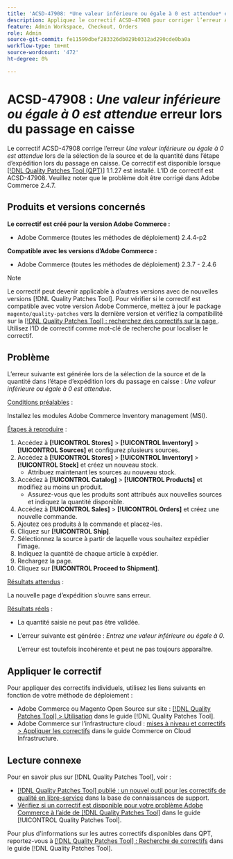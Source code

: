 ```yaml
---
title: 'ACSD-47908: *Une valeur inférieure ou égale à 0 est attendue* erreur lors du passage en caisse'
description: Appliquez le correctif ACSD-47908 pour corriger l’erreur Adobe Commerce *Une valeur inférieure ou égale à 0 est attendue* lors de la sélection de la source et de la quantité à l’étape d’expédition lors du passage en caisse.
feature: Admin Workspace, Checkout, Orders
role: Admin
source-git-commit: fe11599dbef283326db029b0312ad290cde0ba0a
workflow-type: tm+mt
source-wordcount: '472'
ht-degree: 0%

---
```


# ACSD-47908 : *Une valeur inférieure ou égale à 0 est attendue* erreur lors du passage en caisse

Le correctif ACSD-47908 corrige l’erreur *Une valeur inférieure ou égale à 0 est attendue* lors de la sélection de la source et de la quantité dans l’étape d’expédition lors du passage en caisse. Ce correctif est disponible lorsque [[!DNL Quality Patches Tool (QPT)]](https://experienceleague.adobe.com/en/docs/commerce-knowledge-base/kb/announcements/commerce-announcements/magento-quality-patches-released-new-tool-to-self-serve-quality-patches) 1.1.27 est installé. L’ID de correctif est ACSD-47908. Veuillez noter que le problème doit être corrigé dans Adobe Commerce 2.4.7.

## Produits et versions concernés

**Le correctif est créé pour la version Adobe Commerce :**

* Adobe Commerce (toutes les méthodes de déploiement) 2.4.4-p2

**Compatible avec les versions d’Adobe Commerce :**

* Adobe Commerce (toutes les méthodes de déploiement) 2.3.7 - 2.4.6

>[!NOTE]
>
>Le correctif peut devenir applicable à d’autres versions avec de nouvelles versions [!DNL Quality Patches Tool]. Pour vérifier si le correctif est compatible avec votre version Adobe Commerce, mettez à jour le package `magento/quality-patches` vers la dernière version et vérifiez la compatibilité sur la [[!DNL Quality Patches Tool] : recherchez des correctifs sur la page ](https://experienceleague.adobe.com/tools/commerce-quality-patches/index.html). Utilisez l’ID de correctif comme mot-clé de recherche pour localiser le correctif.

## Problème

L’erreur suivante est générée lors de la sélection de la source et de la quantité dans l’étape d’expédition lors du passage en caisse : *Une valeur inférieure ou égale à 0 est attendue*.

<u>Conditions préalables</u> :

Installez les modules Adobe Commerce Inventory management (MSI).

<u>Étapes à reproduire</u> :

1. Accédez à **[!UICONTROL Stores]** > **[!UICONTROL Inventory]** > **[!UICONTROL Sources]** et configurez plusieurs sources.
1. Accédez à **[!UICONTROL Stores]** > **[!UICONTROL Inventory]** > **[!UICONTROL Stock]** et créez un nouveau stock.
   * Attribuez maintenant les sources au nouveau stock.
1. Accédez à **[!UICONTROL Catalog]** > **[!UICONTROL Products]** et modifiez au moins un produit.
   * Assurez-vous que les produits sont attribués aux nouvelles sources et indiquez la quantité disponible.
1. Accédez à **[!UICONTROL Sales]** > **[!UICONTROL Orders]** et créez une nouvelle commande.
1. Ajoutez ces produits à la commande et placez-les.
1. Cliquez sur **[!UICONTROL Ship]**.
1. Sélectionnez la source à partir de laquelle vous souhaitez expédier l’image.
1. Indiquez la quantité de chaque article à expédier.
1. Rechargez la page.
1. Cliquez sur **[!UICONTROL Proceed to Shipment]**.

<u>Résultats attendus</u> :

La nouvelle page d’expédition s’ouvre sans erreur.

<u>Résultats réels</u> :

* La quantité saisie ne peut pas être validée.
* L’erreur suivante est générée : *Entrez une valeur inférieure ou égale à 0*.

  L’erreur est toutefois incohérente et peut ne pas toujours apparaître.

## Appliquer le correctif

Pour appliquer des correctifs individuels, utilisez les liens suivants en fonction de votre méthode de déploiement :

* Adobe Commerce ou Magento Open Source sur site : [[!DNL Quality Patches Tool] > Utilisation](/help/tools/quality-patches-tool/usage.md) dans le guide [!DNL Quality Patches Tool].
* Adobe Commerce sur l’infrastructure cloud : [mises à niveau et correctifs > Appliquer les correctifs](https://experienceleague.adobe.com/docs/commerce-cloud-service/user-guide/develop/upgrade/apply-patches.html) dans le guide Commerce on Cloud Infrastructure.

## Lecture connexe

Pour en savoir plus sur [!DNL Quality Patches Tool], voir :

* [[!DNL Quality Patches Tool] publié : un nouvel outil pour les correctifs de qualité en libre-service](https://experienceleague.adobe.com/en/docs/commerce-knowledge-base/kb/announcements/commerce-announcements/magento-quality-patches-released-new-tool-to-self-serve-quality-patches) dans la base de connaissances de support.
* [Vérifiez si un correctif est disponible pour votre problème Adobe Commerce à l’aide de  [!DNL Quality Patches Tool]](/help/tools/quality-patches-tool/patches-available-in-qpt/check-patch-for-magento-issue-with-magento-quality-patches.md) dans le guide [!UICONTROL Quality Patches Tool].


Pour plus d&#39;informations sur les autres correctifs disponibles dans QPT, reportez-vous à [[!DNL Quality Patches Tool] : Recherche de correctifs](https://experienceleague.adobe.com/tools/commerce-quality-patches/index.html) dans le guide [!DNL Quality Patches Tool].
